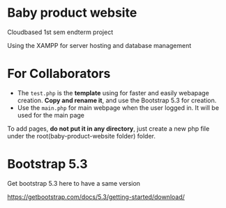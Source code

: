 # Baby product website
Cloudbased 1st sem endterm project

Using the XAMPP for server hosting and database management

# For Collaborators
- The <code>test.php</code> is the <strong>template</strong> using for faster and easily webapage creation. <strong>Copy and rename it</strong>, and use the Bootstrap 5.3 for creation.
- Use the <code>main.php</code> for main webpage when the user logged in. It will be used for the main page

To add pages, <strong>do not put it in any directory</strong>, just create a new php file under the root(baby-product-website folder) folder.

# Bootstrap 5.3
Get bootstrap 5.3 here to have a same version

https://getbootstrap.com/docs/5.3/getting-started/download/
